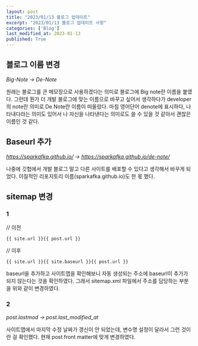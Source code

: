 ```yaml
---
layout: post
title: "2023/01/13 블로그 업데이트"
excerpt: "2023/01/13 블로그 업데이트 사항"
categories: ['Blog']
last_modified_at: 2023-01-13
published: True
---
```


## 블로그 이름 변경

_Big-Note -> De-Note_

원래는 블로그를 큰 메모장으로 사용하겠다는 의미로 블로그에 Big note란 이름을 붙였다. 그런데 뭔가 더 개발 블로그에 맞는 이름으로 바꾸고 싶어서 생각하다가 developer의 note란 의미로 De Note란 이름이 떠올랐다. 마침 영어단어 denote에 표시하다, 나타내다라는 의미도 있어서 나 자신을 나타낸다는 의미로도 쓸 수 있을 것 같아서 괜찮은 이름인 것 같다.

## Baseurl 추가

_https://sparkafka.github.io/ -> https://sparkafka.github.io/de-note/_

나중에 깃헙에서 개발 블로그 말고 다른 사이트를 배포할 수 있다고 생각해서 바꾸게 되었다. 이질적인 리포지토리 이름(sparkafka.github.io)도 한 몫 했다.

## sitemap 변경 

### 1

// 이전

`{{ site.url }}{{ post.url }}`
    
// 이후

`{{ site.url }}{{ site.baseurl }}{{ post.url }}`

baseurl을 추가하고 사이트맵을 확인해보니 자동 생성되는 주소에 baseurl이 추가가 되지 않는다는 것을 확인하였다. 그래서 sitemap.xml 파일에서 주소를 담당하는 부분을 위와 같이 변경하였다.

### 2

_post.lastmod -> post.last_modified_at_

사이트맵에서 마지막 수정 날짜가 갱신이 안 되었는데, 변수명 설정이 달라서 그런 것이란 걸 확인했다. 현재 post front matter에 맞게 변경하였다.
